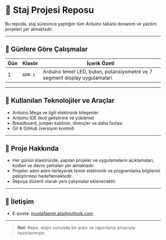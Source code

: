 # 👋 Staj Projesi Reposu

Bu repoda, staj süresince yaptığım tüm Arduino tabanlı donanım ve yazılım projeleri yer almaktadır.

---

## 📅 Günlere Göre Çalışmalar

| Gün | Klasör   | İçerik Özeti                                                         |
|------|----------|----------------------------------------------------------------------|
| 1    | `GUN 1`  | Arduino temel LED, buton, potansiyometre ve 7 segment display uygulamaları |

---

## 🧰 Kullanılan Teknolojiler ve Araçlar

- Arduino Mega ve ilgili elektronik bileşenler  
- Arduino IDE (kod geliştirme ve yükleme)  
- Breadboard, jumper kablolar, dirençler ve daha fazlası  
- Git & GitHub (versiyon kontrol)  

---

## 📝 Proje Hakkında

- Her günün klasöründe, yapılan projeler ve uygulamaların açıklamaları, kodları ve devre şemaları yer almaktadır.  
- Projeler adım adım ilerleyerek temel elektronik ve programlama bilgilerini pekiştirmeyi hedeflemektedir.  
- Repoya düzenli olarak yeni çalışmalar eklenecektir.  

---

## 📌 İletişim

- E-posta: [mustafaemir.ata@outlook.com](mailto:mustafaemir.ata@outlook.com)  

---

> **Not:** Repo, stajın sonunda bir arşiv ve raporlama amacıyla hazırlanmıştır.

